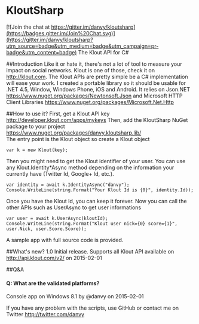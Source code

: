 # KloutSharp

[![Join the chat at https://gitter.im/danvy/kloutsharp](https://badges.gitter.im/Join%20Chat.svg)](https://gitter.im/danvy/kloutsharp?utm_source=badge&utm_medium=badge&utm_campaign=pr-badge&utm_content=badge)
The Klout API for C# 

##Introduction
Like it or hate it, there's not a lot of tool to measure your impact on social networks. Klout is one of those, check it on http://klout.com.
The Klout APIs are pretty simple be a C# implementation will ease your work. I created a portable library so it should be usable for .NET 4.5, Window, Windows Phone, iOS and Android.
It relies on Json.NET https://www.nuget.org/packages/Newtonsoft.Json and Microsoft HTTP Client Libraries https://www.nuget.org/packages/Microsoft.Net.Http

##How to use it?
First, get a Klout API key http://developer.klout.com/apps/mykeys
Then, add the KloutSharp NuGet package to your project https://www.nuget.org/packages/danvy.kloutsharp.lib/  
The entry point is the Klout object so create a Klout object
```
var k = new Klout(key);
```
Then you might need to get the Klout identifier of your user. You can use any Klout.Identity*Async method depending on the information your currently have (Twitter Id, Google+ Id, etc.).
```
var identity = await k.IdentityAsync("danvy");
Console.WriteLine(string.Format("Your Klout Id is {0}", identity.Id));
```
Once you have the Klout Id, you can keep it forever.
Now you can call the other APIs such as UserAsync to get user informations
```
var user = await k.UserAsync(kloutId);
Console.WriteLine(string.Format("Klout user nick={0} score={1}", user.Nick, user.Score.Score));
```
A sample app with full source code is provided.

##What's new?
1.0 Initial release. Supports all Klout API available on http://api.klout.com/v2/ on 2015-02-01

##Q&A
#### Q: What are the validated platforms?
Console app on Windows 8.1 by @danvy on 2015-02-01

If you have any problem with the scripts, use GitHub or contact me on Twitter http://twitter.com/danvy
